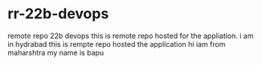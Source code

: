 # rr-22b-devops
remote repo 22b devops
this is remote repo  hosted for the appliation.
i am in hydrabad
this is rempte repo hosted the application
hi iam from maharshtra
my name is bapu
